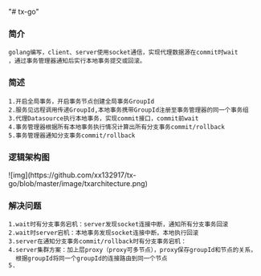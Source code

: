"# tx-go" 

<h3>简介</h3>

    golang编写，client、server使用socket通信，实现代理数据源在commit时wait
    ，通过事务管理器通知后实行本地事务提交或回滚。
    
<h3>简述</h3>

    1.开启全局事务，开启事务节点创建全局事务GroupId    
    2.服务见远程调用传递GroupId,本地事务携带GroupId注册至事务管理器的同一个事务组  
    3.代理Datasource执行本地事务，实现commit接口，commit前wait   
    4.事务管理器根据所有本地事务执行情况计算出所有分支事务commit/rollback     
    5.事务管理器通知分支事务commit/rollback  

<h3>逻辑架构图</h3>
![img](https://github.com/xx132917/tx-go/blob/master/image/txarchitecture.png)

<h3>解决问题</h3>
    
    1.wait时有分支事务宕机：server发现socket连接中断，通知所有分支事务回滚
    2.wait时server宕机：本地事务发现socket连接中断，本地执行回滚
    3.server在通知分支事务commit/rollback时有分支事务宕机：
    4.server集群方案：加上层proxy（proxy可多节点），proxy保存groupId和节点的关系，
      根据groupId将同一个groupId的连接路由到同一个节点
    5.
